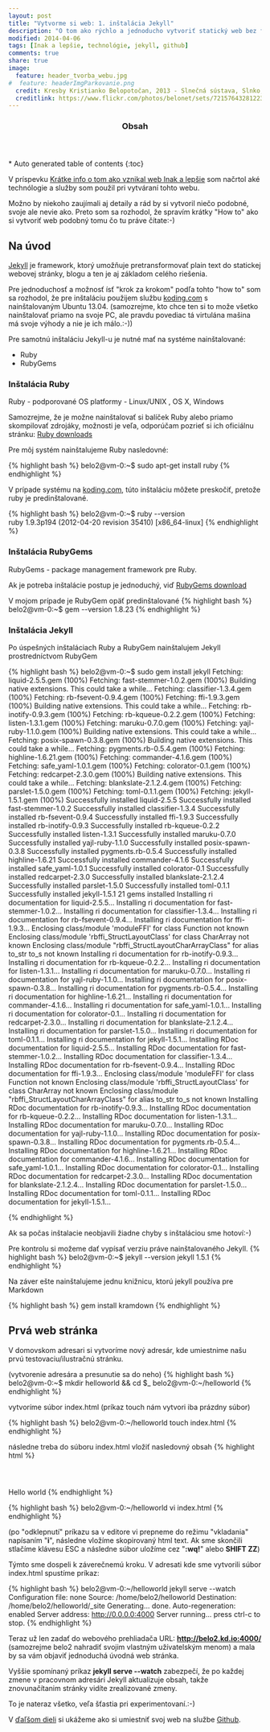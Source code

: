 ```yaml
---
layout: post
title: "Vytvorme si web: 1. inštalácia Jekyll"
description: "O tom ako rýchlo a jednoducho vytvoriť statický web bez finančných nákladov: 1. inštalácia Jekyll"
modified: 2014-04-06
tags: [Inak a lepšie, technológie, jekyll, github]
comments: true
share: true
image:
  feature: header_tvorba_webu.jpg
#  feature: headerImgParkovanie.png
  credit: Kresby Kristianko Belopotočan, 2013 - Slnečná sústava, Slnko, Na pláži
  creditlink: https://www.flickr.com/photos/belonet/sets/72157643281223573/
---
```


<section id="table-of-contents" class="toc">
  <header>
    <h3>Obsah</h3>
  </header>
<div id="drawer" markdown="1">
*  Auto generated table of contents
{:toc}
</div>
</section><!-- /#table-of-contents -->

V príspevku [Krátke info o tom ako vznikal web Inak a lepšie](/o-webe/) som načrtol aké technólogie a služby som použil pri vytváraní tohto webu.

Možno by niekoho zaujímali aj detaily a rád by si vytvoril niečo podobné, svoje ale nevie ako. Preto som sa rozhodol, že spravím krátky "How to" ako si vytvoriť web podobný tomu čo tu práve čítate:-)

## Na úvod

[Jekyll](http://jekyllrb.com/) je framework, ktorý umožňuje pretransformovať plain text do statickej webovej stránky, blogu a ten je aj základom celého riešenia.
 
Pre jednoduchosť a možnosť ísť "krok za krokom" podľa tohto "how to" som sa rozhodol, že pre inštaláciu použijem službu [koding.com](https://koding.com/R/pbelopotocan) s nainštalovaným Ubuntu 13.04. (samozrejme, kto chce ten si to može všetko nainštalovať priamo na svoje PC, ale pravdu povediac tá virtulána mašina má svoje výhody a nie je ich málo.:-))


Pre samotnú inštaláciu Jekyll-u je nutné mať na systéme nainštalované: 

* Ruby
* RubyGems
 
### Inštalácia Ruby

Ruby - podporované OS platformy - Linux/UNIX , OS X, Windows 
 
Samozrejme, že je možne nainštalovať si balíček Ruby alebo priamo skompilovať zdrojáky, možnosti je veľa, odporúčam pozrieť si ich oficiálnu stránku: [Ruby downloads](https://www.ruby-lang.org/en/downloads/) 
 
Pre môj systém nainštalujeme Ruby nasledovné: 
 
{% highlight bash %}
belo2@vm-0:~$ sudo apt-get install ruby 
{% endhighlight %}

 
V prípade systému na [koding.com](https://koding.com/R/pbelopotocan), túto inštaláciu môžete preskočiť, pretože ruby je predinštalované. 
 
{% highlight bash %}
belo2@vm-0:~$ ruby --version  
ruby 1.9.3p194 (2012-04-20 revision 35410) [x86_64-linux] 
{% endhighlight %}

 
### Inštalácia RubyGems
RubyGems - package management framework pre Ruby. 

Ak je potreba inštalácie postup je jednoduchý, viď [RubyGems download](http://rubygems.org/pages/download)
 
V mojom prípade je RubyGem opäť predinštalované 
{% highlight bash %}
belo2@vm-0:~$ gem --version 
1.8.23
{% endhighlight %}


### Inštalácia Jekyll
Po úspešných inštaláciach Ruby a RubyGem nainštalujem Jekyll prostredníctvom RubyGem 
 
{% highlight bash %}
belo2@vm-0:~$ sudo gem install jekyll 
Fetching: liquid-2.5.5.gem (100%) 
Fetching: fast-stemmer-1.0.2.gem (100%) 
Building native extensions.  This could take a while... 
Fetching: classifier-1.3.4.gem (100%) 
Fetching: rb-fsevent-0.9.4.gem (100%) 
Fetching: ffi-1.9.3.gem (100%) 
Building native extensions.  This could take a while... 
Fetching: rb-inotify-0.9.3.gem (100%) 
Fetching: rb-kqueue-0.2.2.gem (100%) 
Fetching: listen-1.3.1.gem (100%) 
Fetching: maruku-0.7.0.gem (100%) 
Fetching: yajl-ruby-1.1.0.gem (100%) 
Building native extensions.  This could take a while... 
Fetching: posix-spawn-0.3.8.gem (100%) 
Building native extensions.  This could take a while... 
Fetching: pygments.rb-0.5.4.gem (100%) 
Fetching: highline-1.6.21.gem (100%) 
Fetching: commander-4.1.6.gem (100%) 
Fetching: safe_yaml-1.0.1.gem (100%) 
Fetching: colorator-0.1.gem (100%) 
Fetching: redcarpet-2.3.0.gem (100%) 
Building native extensions.  This could take a while... 
Fetching: blankslate-2.1.2.4.gem (100%) 
Fetching: parslet-1.5.0.gem (100%) 
Fetching: toml-0.1.1.gem (100%) 
Fetching: jekyll-1.5.1.gem (100%) 
Successfully installed liquid-2.5.5 
Successfully installed fast-stemmer-1.0.2 
Successfully installed classifier-1.3.4 
Successfully installed rb-fsevent-0.9.4 
Successfully installed ffi-1.9.3 
Successfully installed rb-inotify-0.9.3 
Successfully installed rb-kqueue-0.2.2 
Successfully installed listen-1.3.1 
Successfully installed maruku-0.7.0 
Successfully installed yajl-ruby-1.1.0 
Successfully installed posix-spawn-0.3.8 
Successfully installed pygments.rb-0.5.4 
Successfully installed highline-1.6.21 
Successfully installed commander-4.1.6 
Successfully installed safe_yaml-1.0.1 
Successfully installed colorator-0.1 
Successfully installed redcarpet-2.3.0 
Successfully installed blankslate-2.1.2.4 
Successfully installed parslet-1.5.0 
Successfully installed toml-0.1.1 
Successfully installed jekyll-1.5.1 
21 gems installed 
Installing ri documentation for liquid-2.5.5... 
Installing ri documentation for fast-stemmer-1.0.2... 
Installing ri documentation for classifier-1.3.4... 
Installing ri documentation for rb-fsevent-0.9.4... 
Installing ri documentation for ffi-1.9.3... 
Enclosing class/module 'moduleFFI' for class Function not known 
Enclosing class/module 'rbffi_StructLayoutClass' for class CharArray not known 
Enclosing class/module "rbffi_StructLayoutCharArrayClass" for alias to_str to_s not known 
Installing ri documentation for rb-inotify-0.9.3... 
Installing ri documentation for rb-kqueue-0.2.2... 
Installing ri documentation for listen-1.3.1... 
Installing ri documentation for maruku-0.7.0... 
Installing ri documentation for yajl-ruby-1.1.0... 
Installing ri documentation for posix-spawn-0.3.8... 
Installing ri documentation for pygments.rb-0.5.4... 
Installing ri documentation for highline-1.6.21... 
Installing ri documentation for commander-4.1.6... 
Installing ri documentation for safe_yaml-1.0.1... 
Installing ri documentation for colorator-0.1... 
Installing ri documentation for redcarpet-2.3.0... 
Installing ri documentation for blankslate-2.1.2.4... 
Installing ri documentation for parslet-1.5.0... 
Installing ri documentation for toml-0.1.1... 
Installing ri documentation for jekyll-1.5.1... 
Installing RDoc documentation for liquid-2.5.5... 
Installing RDoc documentation for fast-stemmer-1.0.2... 
Installing RDoc documentation for classifier-1.3.4... 
Installing RDoc documentation for rb-fsevent-0.9.4... 
Installing RDoc documentation for ffi-1.9.3... 
Enclosing class/module 'moduleFFI' for class Function not known 
Enclosing class/module 'rbffi_StructLayoutClass' for class CharArray not known 
Enclosing class/module "rbffi_StructLayoutCharArrayClass" for alias to_str to_s not known 
Installing RDoc documentation for rb-inotify-0.9.3... 
Installing RDoc documentation for rb-kqueue-0.2.2... 
Installing RDoc documentation for listen-1.3.1... 
Installing RDoc documentation for maruku-0.7.0... 
Installing RDoc documentation for yajl-ruby-1.1.0... 
Installing RDoc documentation for posix-spawn-0.3.8... 
Installing RDoc documentation for pygments.rb-0.5.4... 
Installing RDoc documentation for highline-1.6.21... 
Installing RDoc documentation for commander-4.1.6... 
Installing RDoc documentation for safe_yaml-1.0.1... 
Installing RDoc documentation for colorator-0.1... 
Installing RDoc documentation for redcarpet-2.3.0... 
Installing RDoc documentation for blankslate-2.1.2.4... 
Installing RDoc documentation for parslet-1.5.0... 
Installing RDoc documentation for toml-0.1.1... 
Installing RDoc documentation for jekyll-1.5.1... 
 
{% endhighlight %} 


Ak sa počas inštalacie neobjavili žiadne chyby s inštaláciou sme hotoví:-)

Pre kontrolu si možeme dať vypísať verziu práve nainštalovaného Jekyll.
{% highlight bash %}
belo2@vm-0:~$ jekyll --version
jekyll 1.5.1
{% endhighlight %}

Na záver ešte nainštalujeme jednu knižnicu, ktorú jekyll používa pre Markdown

{% highlight bash %}
gem install kramdown
{% endhighlight %}


## Prvá web stránka

V domovskom adresari si vytvoríme nový adresár, kde umiestnime našu prvú testovaciu/ilustračnú stránku.

(vytvorenie adresára a presunutie sa do neho)
{% highlight bash %}
belo2@vm-0:~$ mkdir helloworld && cd $_
belo2@vm-0:~/helloworld
{% endhighlight %}

vytvoríme súbor index.html (príkaz touch nám vytvori iba prázdny súbor) 

{% highlight bash %}
belo2@vm-0:~/helloworld touch index.html
{% endhighlight %}

následne treba do súboru index.html vložiť nasledovný obsah
{% highlight html %}
<html>
<header><title>This is title</title></header>
<body>
Hello world
</body>
</html>{% endhighlight %}


{% highlight bash %}
belo2@vm-0:~/helloworld vi index.html
{% endhighlight %}

(po "odklepnutí" príkazu sa v editore vi prepneme do režimu "vkladania" napísaním "**i**", následne vložíme skopirovaný html text. Ak sme skončili stlačíme klávesu ESC a následne súbor uložíme cez "**:wq!**" alebo **SHIFT ZZ**)


Týmto sme dospeli k záverečnemú kroku. V adresati kde sme vytvorili súbor index.html spustíme príkaz:

{% highlight bash %}
belo2@vm-0:~/helloworld jekyll serve --watch
Configuration file: none
            Source: /home/belo2/helloworld
       Destination: /home/belo2/helloworld/_site
      Generating... done.
 Auto-regeneration: enabled
    Server address: http://0.0.0.0:4000
  Server running... press ctrl-c to stop.
{% endhighlight %}


Teraz už len zadať do webového prehliadača URL: **http://belo2.kd.io:4000/**
(samozrejme belo2 nahradiť svojim vlastným užívatelským menom) a mala by sa vám objaviť jednoduchá úvodná web stránka.

Vyššie spomínaný príkaz **jekyll serve --watch** zabezpečí, že po každej zmene v pracovnom adresári Jekyll aktualizuje obsah, takže znovunačítanim stránky vidíte zrealizované zmeny.

To je nateraz všetko, veľa šťastia pri experimentovaní.:-)


V [ďaľšom dieli](/vytvorme-si-free-web-blog-github-pages/) si ukážeme ako si umiestniť svoj web na službe [Github](/vytvorme-si-free-web-blog-github-pages/).
 
<br><br>  

